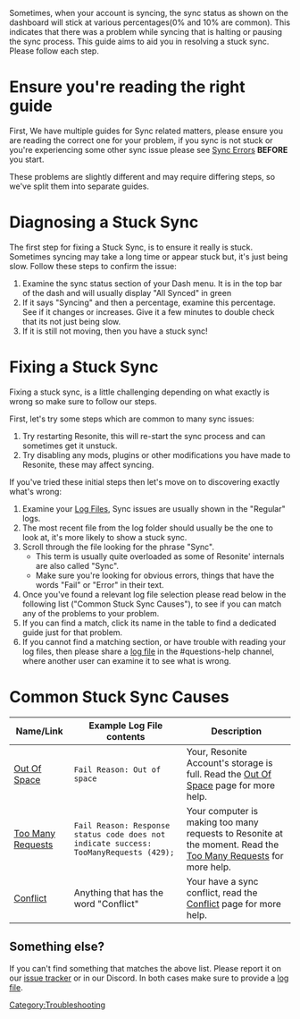 <languages/> Sometimes, when your account is syncing, the sync status as
shown on the dashboard will stick at various percentages(0% and 10% are
common). This indicates that there was a problem while syncing that is
halting or pausing the sync process. This guide aims to aid you in
resolving a stuck sync. Please follow each step.

# Ensure you're reading the right guide

First, We have multiple guides for Sync related matters, please ensure
you are reading the correct one for your problem, if you sync is not
stuck or you're experiencing some other sync issue please see [Sync
Errors](Sync_Errors "wikilink") **BEFORE** you start.

These problems are slightly different and may require differing steps,
so we've split them into separate guides.

# Diagnosing a Stuck Sync

The first step for fixing a Stuck Sync, is to ensure it really is stuck.
Sometimes syncing may take a long time or appear stuck but, it's just
being slow. Follow these steps to confirm the issue:

1.  Examine the sync status section of your Dash menu. It is in the top
    bar of the dash and will usually display "All Synced" in green
2.  If it says "Syncing" and then a percentage, examine this percentage.
    See if it changes or increases. Give it a few minutes to double
    check that its not just being slow.
3.  If it is still not moving, then you have a stuck sync!

# Fixing a Stuck Sync

Fixing a stuck sync, is a little challenging depending on what exactly
is wrong so make sure to follow our steps.

First, let's try some steps which are common to many sync issues:

1.  Try restarting Resonite, this will re-start the sync process and can
    sometimes get it unstuck.
2.  Try disabling any mods, plugins or other modifications you have made
    to Resonite, these may affect syncing.

If you've tried these initial steps then let's move on to discovering
exactly what's wrong:

1.  Examine your [Log Files](Log_Files "wikilink"), Sync issues are
    usually shown in the "Regular" logs.
2.  The most recent file from the log folder should usually be the one
    to look at, it's more likely to show a stuck sync.
3.  Scroll through the file looking for the phrase "Sync".
    -   This term is usually quite overloaded as some of Resonite'
        internals are also called "Sync".
    -   Make sure you're looking for obvious errors, things that have
        the words "Fail" or "Error" in their text.
4.  Once you've found a relevant log file selection please read below in
    the following list ("Common Stuck Sync Causes"), to see if you can
    match any of the problems to your problem.
5.  If you can find a match, click its name in the table to find a
    dedicated guide just for that problem.
6.  If you cannot find a matching section, or have trouble with reading
    your log files, then please share a [log file](Log_Files "wikilink")
    in the #questions-help channel, where another user can examine it to
    see what is wrong.

# Common Stuck Sync Causes

| Name/Link                                                    | Example Log File contents                                                             | Description                                                                                                                                               |
|--------------------------------------------------------------|---------------------------------------------------------------------------------------|-----------------------------------------------------------------------------------------------------------------------------------------------------------|
| [Out Of Space](Stuck_Sync/Out_Of_Space "wikilink")           | `Fail Reason: Out of space`                                                           | Your, Resonite Account's storage is full. Read the [Out Of Space](Stuck_Sync/Out_Of_Space "wikilink") page for more help.                                 |
| [Too Many Requests](Stuck_Sync/Too_Many_Requests "wikilink") | `Fail Reason: Response status code does not indicate success: TooManyRequests (429);` | Your computer is making too many requests to Resonite at the moment. Read the [Too Many Requests](Stuck_Sync/Too_Many_Requests "wikilink") for more help. |
| [Conflict](Sync_Conflict "wikilink")                         | Anything that has the word "Conflict"                                                 | Your have a sync conflict, read the [Conflict](Sync_Conflict "wikilink") page for more help.                                                              |

## Something else?

If you can't find something that matches the above list. Please report
it on our [issue
tracker](https://github.com/Frooxius/ResonitePublic/issues) or in our
Discord. In both cases make sure to provide a [log
file](Log_Files "wikilink").

[Category:Troubleshooting](Category:Troubleshooting "wikilink")